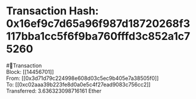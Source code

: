 
Transaction Hash: 0x16ef9c7d65a96f987d18720268f3117bba1cc5f6f9ba760fffd3c852a1c75260
====================================================================================
  
#💸Transaction  
Block: [[14456701]]  
From: [[0x3d71d79c224998e608d03c5ec9b405e7a38505f0]]  
To: [[0xc02aaa39b223fe8d0a0e5c4f27ead9083c756cc2]]  
Transferred: 3.636323098716161 Ether